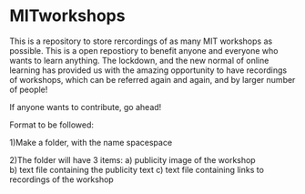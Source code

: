 # MITworkshops

This is a repository to store rercordings of as many MIT workshops as possible. This is a open repostiory to benefit anyone and everyone who wants to learn anything. The lockdown, and the new normal of online learning has provided us with the amazing opportunity to have recordings of workshops, which can be referred again and again, and by larger number of people!

If anyone wants to contribute, go ahead!

Format to be followed:

1)Make a folder, with the name <clubname>space<workshop name>space<start date in DD-MM-YY>

2)The folder will have 3 items: 
a) publicity image of the workshop  
b) text file containing the publicity text 
c) text file containing links to recordings of the workshop

